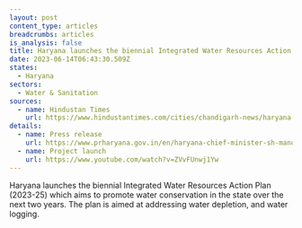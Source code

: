 ```yaml
---
layout: post
content_type: articles
breadcrumbs: articles
is_analysis: false
title: Haryana launches the biennial Integrated Water Resources Action Plan (2023-25)
date: 2023-06-14T06:43:30.509Z
states:
  - Haryana
sectors:
  - Water & Sanitation
sources:
  - name: Hindustan Times
    url: https://www.hindustantimes.com/cities/chandigarh-news/haryana-cm-launches-biennial-iwrap-2023-25-to-reduce-state-s-water-deficit-by-49-7-in-two-years-101686328086190.html
details:
  - name: Press release
    url: https://www.prharyana.gov.in/en/haryana-chief-minister-sh-manohar-lal-who-from-day-one-of-his-tenure-has-been-making-bhagirathlike
  - name: Project launch
    url: https://www.youtube.com/watch?v=ZVvFUnwj1Yw
---
```

Haryana launches the biennial Integrated Water Resources Action Plan (2023-25) which aims to promote water conservation in the state over the next two years. The plan is aimed at addressing water depletion, and water logging.